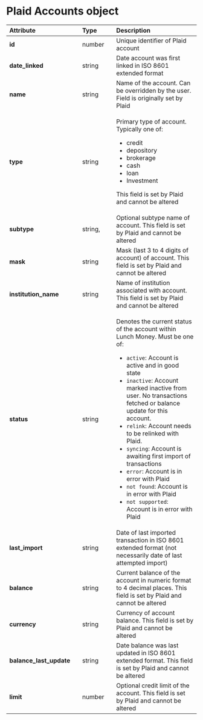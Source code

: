 # Plaid Accounts object

<table>
  <thead>
    <tr>
      <th style="text-align:left"><b>Attribute</b>
      </th>
      <th style="text-align:left"></th>
      <th style="text-align:left"><b>Type</b>
      </th>
      <th style="text-align:left"></th>
      <th style="text-align:left"><b>Description</b>
      </th>
    </tr>
  </thead>
  <tbody>
    <tr>
      <td style="text-align:left"><b>id</b>
      </td>
      <td style="text-align:left"></td>
      <td style="text-align:left">number</td>
      <td style="text-align:left"></td>
      <td style="text-align:left">Unique identifier of Plaid account</td>
    </tr>
    <tr>
      <td style="text-align:left"><b>date_linked</b>
      </td>
      <td style="text-align:left"></td>
      <td style="text-align:left">string</td>
      <td style="text-align:left"></td>
      <td style="text-align:left">Date account was first linked in ISO 8601 extended format</td>
    </tr>
    <tr>
      <td style="text-align:left"><b>name</b>
      </td>
      <td style="text-align:left"></td>
      <td style="text-align:left">string</td>
      <td style="text-align:left"></td>
      <td style="text-align:left">Name of the account. Can be overridden by the user. Field is originally
        set by Plaid</td>
    </tr>
    <tr>
      <td style="text-align:left"><b>type</b>
      </td>
      <td style="text-align:left"></td>
      <td style="text-align:left">string</td>
      <td style="text-align:left"></td>
      <td style="text-align:left">
        <p>Primary type of account. Typically one of:</p>
        <ul>
          <li>credit</li>
          <li>depository</li>
          <li>brokerage</li>
          <li>cash</li>
          <li>loan</li>
          <li>Investment</li>
        </ul>
        <p>This field is set by Plaid and cannot be altered</p>
      </td>
    </tr>
    <tr>
      <td style="text-align:left"><b>subtype</b>
      </td>
      <td style="text-align:left"></td>
      <td style="text-align:left">string,</td>
      <td style="text-align:left"></td>
      <td style="text-align:left">Optional subtype name of account. This field is set by Plaid and cannot
        be altered</td>
    </tr>
    <tr>
      <td style="text-align:left"><b>mask</b>
      </td>
      <td style="text-align:left"></td>
      <td style="text-align:left">string</td>
      <td style="text-align:left"></td>
      <td style="text-align:left">Mask (last 3 to 4 digits of account) of account. This field is set by
        Plaid and cannot be altered</td>
    </tr>
    <tr>
      <td style="text-align:left"><b>institution_name</b>
      </td>
      <td style="text-align:left"></td>
      <td style="text-align:left">string</td>
      <td style="text-align:left"></td>
      <td style="text-align:left">Name of institution associated with account. This field is set by Plaid
        and cannot be altered</td>
    </tr>
    <tr>
      <td style="text-align:left"><b>status</b>
      </td>
      <td style="text-align:left"></td>
      <td style="text-align:left">string</td>
      <td style="text-align:left"></td>
      <td style="text-align:left">
        <p>Denotes the current status of the account within Lunch Money. Must be
          one of:</p>
        <ul>
          <li><code>active</code>: Account is active and in good state</li>
          <li><code>inactive</code>: Account marked inactive from user. No transactions
            fetched or balance update for this account.</li>
          <li><code>relink</code>: Account needs to be relinked with Plaid.</li>
          <li><code>syncing</code>: Account is awaiting first import of transactions</li>
          <li><code>error</code>: Account is in error with Plaid</li>
          <li><code>not found</code>: Account is in error with Plaid</li>
          <li><code>not supported</code>: Account is in error with Plaid</li>
        </ul>
      </td>
    </tr>
    <tr>
      <td style="text-align:left"><b>last_import</b>
      </td>
      <td style="text-align:left"></td>
      <td style="text-align:left">string</td>
      <td style="text-align:left"></td>
      <td style="text-align:left">Date of last imported transaction in ISO 8601 extended format (not necessarily
        date of last attempted import)</td>
    </tr>
    <tr>
      <td style="text-align:left"><b>balance</b>
      </td>
      <td style="text-align:left"></td>
      <td style="text-align:left">string</td>
      <td style="text-align:left"></td>
      <td style="text-align:left">Current balance of the account in numeric format to 4 decimal places.
        This field is set by Plaid and cannot be altered</td>
    </tr>
    <tr>
      <td style="text-align:left"><b>currency</b>
      </td>
      <td style="text-align:left"></td>
      <td style="text-align:left">string</td>
      <td style="text-align:left"></td>
      <td style="text-align:left">Currency of account balance. This field is set by Plaid and cannot be
        altered</td>
    </tr>
    <tr>
      <td style="text-align:left"><b>balance_last_update</b>
      </td>
      <td style="text-align:left"></td>
      <td style="text-align:left">string</td>
      <td style="text-align:left"></td>
      <td style="text-align:left">Date balance was last updated in ISO 8601 extended format. This field
        is set by Plaid and cannot be altered</td>
    </tr>
    <tr>
      <td style="text-align:left"><b>limit</b>
      </td>
      <td style="text-align:left"></td>
      <td style="text-align:left">number</td>
      <td style="text-align:left"></td>
      <td style="text-align:left">Optional credit limit of the account. This field is set by Plaid and cannot
        be altered</td>
    </tr>
  </tbody>
</table>


